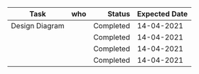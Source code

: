 

| Task       | who           | Status | Expected Date |
| ------------- |:-------------:| -----:|-------|
|        Design Diagram  |        | Completed |14-04-2021       |
|       |      |   Completed|   14-04-2021     |
|             |   |    Completed|    14-04-2021     |
|             |         |  Completed    |   14-04-2021    |
